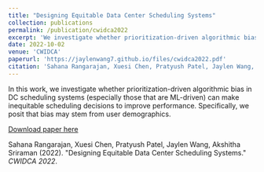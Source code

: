 ```yaml
---
title: "Designing Equitable Data Center Scheduling Systems"
collection: publications
permalink: /publication/cwidca2022
excerpt: 'We investigate whether prioritization-driven algorithmic bias in DC scheduling systems (especially those that are ML-driven) can make inequitable scheduling decisions to improve performance'
date: 2022-10-02
venue: 'CWIDCA'
paperurl: 'https://jaylenwang7.github.io/files/cwidca2022.pdf'
citation: 'Sahana Rangarajan, Xuesi Chen, Pratyush Patel, Jaylen Wang, Akshitha Sriraman (2022). &quot;Designing Equitable Data Center Scheduling Systems.&quot; <i>CWIDCA 2022</i>.'
---
```

In this work, we investigate whether prioritization-driven algorithmic bias in DC scheduling systems (especially those that are ML-driven) can make inequitable scheduling decisions to improve performance. Specifically, we posit that bias may stem from user demographics.

[Download paper here](https://jaylenwang7.github.io/files/cwidca2022.pdf)

Sahana Rangarajan, Xuesi Chen, Pratyush Patel, Jaylen Wang, Akshitha Sriraman (2022). &quot;Designing Equitable Data Center Scheduling Systems.&quot; <i>CWIDCA 2022</i>.
